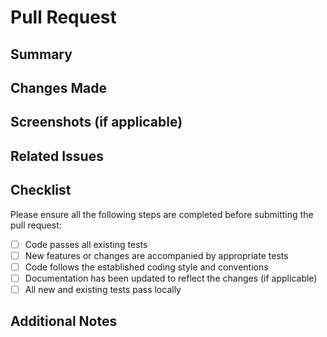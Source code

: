 # Pull Request

## Summary
<!--Provide a brief summary of the changes introduced by this pull request.-->

## Changes Made
<!--Detail the changes made in this pull request, including any new features, bug fixes, or enhancements.-->

## Screenshots (if applicable)
<!--Include any relevant screenshots or images to visually demonstrate the changes, if applicable.-->

## Related Issues
<!--Reference any related issues that are addressed or resolved by this pull request.-->

## Checklist
Please ensure all the following steps are completed before submitting the pull request:

- [ ] Code passes all existing tests
- [ ] New features or changes are accompanied by appropriate tests
- [ ] Code follows the established coding style and conventions
- [ ] Documentation has been updated to reflect the changes (if applicable)
- [ ] All new and existing tests pass locally

## Additional Notes
<!--Include any additional information or context that may be helpful for reviewers or maintainers.-->